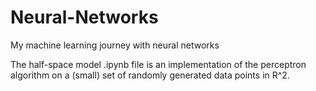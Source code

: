 # Neural-Networks
My machine learning journey with neural networks

The half-space model .ipynb file is an implementation of the perceptron algorithm on a (small) set of randomly generated data points in R^2. 
